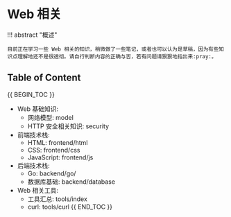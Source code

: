 # Web 相关

!!! abstract "概述"

    目前正在学习一些 Web 相关的知识，稍微做了一些笔记，或者也可以认为是草稿，因为有些知识点理解地还不是很透彻。请自行判断内容的正确与否，若有问题请狠狠地指出来:pray:。

## Table of Content

{{ BEGIN_TOC }}
- Web 基础知识:
    - 网络模型: model
    - HTTP 安全相关知识: security
- 前端技术栈:
    - HTML: frontend/html
    - CSS: frontend/css
    - JavaScript: frontend/js
- 后端技术栈:
    - Go: backend/go/
    - 数据库基础: backend/database
- Web 相关工具:
    - 工具汇总: tools/index
    - curl: tools/curl
{{ END_TOC }}